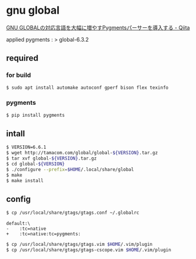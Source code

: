 gnu global
====
[GNU GLOBALの対応言語を大幅に増やすPygmentsパーサーを導入する - Qiita](https://qiita.com/yoshizow/items/9cc0236ac0249e0638ff)

applied pygments : > global-6.3.2


## required

### for build

```sh
$ sudo apt install automake autoconf gperf bison flex texinfo
```

### pygments

```sh
$ pip install pygments
```


## intall

```sh
$ VERSION=6.6.1
$ wget http://tamacom.com/global/global-${VERSION}.tar.gz
$ tar xvf global-${VERSION}.tar.gz
$ cd global-${VERSION}
$ ./configure --prefix=$HOME/.local/share/global
$ make
$ make install
```


## config

```sh
$ cp /usr/local/share/gtags/gtags.conf ~/.globalrc
```

```.globalrc
default:\
-    :tc=native
+    :tc=native:tc=pygments:
```

```sh
$ cp /usr/local/share/gtags/gtags.vim $HOME/.vim/plugin
$ cp /usr/local/share/gtags/gtags-cscope.vim $HOME/.vim/plugin
```
